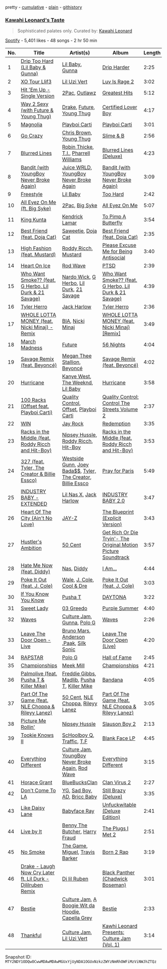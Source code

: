 pretty - [cumulative](/playlists/cumulative/37i9dQZF1DWVztgMIUG66M.md) - [plain](/playlists/plain/37i9dQZF1DWVztgMIUG66M) - [githistory](https://github.githistory.xyz/mackorone/spotify-playlist-archive/blob/main/playlists/plain/37i9dQZF1DWVztgMIUG66M)

### [Kawahi Leonard's Taste](https://open.spotify.com/playlist/37i9dQZF1DWVztgMIUG66M)

> Sophisticated palates only\. Curated by: <a href="https://open.spotify.com/artist/3NbMf2TTL0tcjISP5AFgzf?si=7GfavyvfTIKTXvIxKrVFyw">Kawahi Leonard</a>

[Spotify](https://open.spotify.com/user/spotify) - 5,401 likes - 48 songs - 2 hr 50 min

| No. | Title | Artist(s) | Album | Length |
|---|---|---|---|---|
| 1 | [Drip Too Hard \(Lil Baby & Gunna\)](https://open.spotify.com/track/78QR3Wp35dqAhFEc2qAGjE) | [Lil Baby](https://open.spotify.com/artist/5f7VJjfbwm532GiveGC0ZK), [Gunna](https://open.spotify.com/artist/2hlmm7s2ICUX0LVIhVFlZQ) | [Drip Harder](https://open.spotify.com/album/2yXnY2NiaZk9QiJJittS81) | 2:25 |
| 2 | [XO Tour Llif3](https://open.spotify.com/track/7GX5flRQZVHRAGd6B4TmDO) | [Lil Uzi Vert](https://open.spotify.com/artist/4O15NlyKLIASxsJ0PrXPfz) | [Luv Is Rage 2](https://open.spotify.com/album/733e1ZfktLSwj96X5rsMeE) | 3:02 |
| 3 | [Hit 'Em Up \- Single Version](https://open.spotify.com/track/0Z2J91b2iTGLVTZC4fKgxf) | [2Pac](https://open.spotify.com/artist/1ZwdS5xdxEREPySFridCfh), [Outlawz](https://open.spotify.com/artist/2jp3Fk52x0HbymU0lNYbSC) | [Greatest Hits](https://open.spotify.com/album/1WBZyULtlANBKed7Zf9cDP) | 5:12 |
| 4 | [Way 2 Sexy \(with Future & Young Thug\)](https://open.spotify.com/track/0k1WUmIRnG3xU6fvvDVfRG) | [Drake](https://open.spotify.com/artist/3TVXtAsR1Inumwj472S9r4), [Future](https://open.spotify.com/artist/1RyvyyTE3xzB2ZywiAwp0i), [Young Thug](https://open.spotify.com/artist/50co4Is1HCEo8bhOyUWKpn) | [Certified Lover Boy](https://open.spotify.com/album/3SpBlxme9WbeQdI9kx7KAV) | 4:17 |
| 5 | [Magnolia](https://open.spotify.com/track/1e1JKLEDKP7hEQzJfNAgPl) | [Playboi Carti](https://open.spotify.com/artist/699OTQXzgjhIYAHMy9RyPD) | [Playboi Carti](https://open.spotify.com/album/4rJgzzfFHAVFhCSt2P4I3j) | 3:01 |
| 6 | [Go Crazy](https://open.spotify.com/track/1IIKrJVP1C9N7iPtG6eOsK) | [Chris Brown](https://open.spotify.com/artist/7bXgB6jMjp9ATFy66eO08Z), [Young Thug](https://open.spotify.com/artist/50co4Is1HCEo8bhOyUWKpn) | [Slime & B](https://open.spotify.com/album/7fZKtzZAsfH0kzeTivu5TG) | 2:56 |
| 7 | [Blurred Lines](https://open.spotify.com/track/0n4bITAu0Y0nigrz3MFJMb) | [Robin Thicke](https://open.spotify.com/artist/0ZrpamOxcZybMHGg1AYtHP), [T.I.](https://open.spotify.com/artist/4OBJLual30L7gRl5UkeRcT), [Pharrell Williams](https://open.spotify.com/artist/2RdwBSPQiwcmiDo9kixcl8) | [Blurred Lines \(Deluxe\)](https://open.spotify.com/album/1eHyfkrIOVLGVnt5E4MD2j) | 4:23 |
| 8 | [Bandit \(with YoungBoy Never Broke Again\)](https://open.spotify.com/track/6Gg1gjgKi2AK4e0qzsR7sd) | [Juice WRLD](https://open.spotify.com/artist/4MCBfE4596Uoi2O4DtmEMz), [YoungBoy Never Broke Again](https://open.spotify.com/artist/7wlFDEWiM5OoIAt8RSli8b) | [Bandit \(with YoungBoy Never Broke Again\)](https://open.spotify.com/album/3t6Z2qoBVCS4NHNI25XECH) | 3:09 |
| 9 | [Freestyle](https://open.spotify.com/track/5BbdKBZO0TH0GhfxUfyhL9) | [Lil Baby](https://open.spotify.com/artist/5f7VJjfbwm532GiveGC0ZK) | [Too Hard](https://open.spotify.com/album/750APP0eKVlcgOxaZnBnVt) | 2:42 |
| 10 | [All Eyez On Me \(ft\. Big Syke\)](https://open.spotify.com/track/4VQNCzfZ3MdHEwwErNXpBo) | [2Pac](https://open.spotify.com/artist/1ZwdS5xdxEREPySFridCfh), [Big Syke](https://open.spotify.com/artist/5J32qSlWzKCdcL31B8wglv) | [All Eyez On Me](https://open.spotify.com/album/78iX7tMceN0FsnmabAtlOC) | 5:07 |
| 11 | [King Kunta](https://open.spotify.com/track/0N3W5peJUQtI4eyR6GJT5O) | [Kendrick Lamar](https://open.spotify.com/artist/2YZyLoL8N0Wb9xBt1NhZWg) | [To Pimp A Butterfly](https://open.spotify.com/album/7ycBtnsMtyVbbwTfJwRjSP) | 3:54 |
| 12 | [Best Friend \(feat\. Doja Cat\)](https://open.spotify.com/track/2etHQJxIbV0soyPhelVs9Y) | [Saweetie](https://open.spotify.com/artist/6cK3NBO6uP7hh0oyuVELFl), [Doja Cat](https://open.spotify.com/artist/5cj0lLjcoR7YOSnhnX0Po5) | [Best Friend \(feat\. Doja Cat\)](https://open.spotify.com/album/28Yv9BE6ZI6dccK0sxbEq4) | 2:35 |
| 13 | [High Fashion \(feat\. Mustard\)](https://open.spotify.com/track/07KXEDMj78x68D884wgVEm) | [Roddy Ricch](https://open.spotify.com/artist/757aE44tKEUQEqRuT6GnEB), [Mustard](https://open.spotify.com/artist/0YinUQ50QDB7ZxSCLyQ40k) | [Please Excuse Me for Being Antisocial](https://open.spotify.com/album/52u4anZbHd6UInnmHRFzba) | 3:40 |
| 14 | [Heart On Ice](https://open.spotify.com/track/591ks2A0o7ratTpiRdI7M6) | [Rod Wave](https://open.spotify.com/artist/45TgXXqMDdF8BkjA83OM7z) | [PTSD](https://open.spotify.com/album/7m3LlqH5j3aGBaJ6M6anIm) | 2:39 |
| 15 | [Who Want Smoke?? \(feat\. G Herbo, Lil Durk & 21 Savage\)](https://open.spotify.com/track/4yNoUQkYf1QF8iYlEzNynH) | [Nardo Wick](https://open.spotify.com/artist/0Njy6yR9LykNKYg9yE23QN), [G Herbo](https://open.spotify.com/artist/5QdEbQJ3ylBnc3gsIASAT5), [Lil Durk](https://open.spotify.com/artist/3hcs9uc56yIGFCSy9leWe7), [21 Savage](https://open.spotify.com/artist/1URnnhqYAYcrqrcwql10ft) | [Who Want Smoke?? \(feat\. G Herbo, Lil Durk & 21 Savage\)](https://open.spotify.com/album/5aSofcF0U90UxJaDr62r6X) | 4:39 |
| 16 | [Tyler Herro](https://open.spotify.com/track/4DuUwzP4ALMqpquHU0ltAB) | [Jack Harlow](https://open.spotify.com/artist/2LIk90788K0zvyj2JJVwkJ) | [Tyler Herro](https://open.spotify.com/album/4Vd7lpztpJdmMt9hrLfXWe) | 2:36 |
| 17 | [WHOLE LOTTA MONEY \(feat\. Nicki Minaj\) \- Remix](https://open.spotify.com/track/67G6iaOw8DZqp1z8STR89R) | [BIA](https://open.spotify.com/artist/6veh5zbFpm31XsPdjBgPER), [Nicki Minaj](https://open.spotify.com/artist/0hCNtLu0JehylgoiP8L4Gh) | [WHOLE LOTTA MONEY \(feat\. Nicki Minaj\) \[Remix\]](https://open.spotify.com/album/7swo0lVREzeFmLpCTKAkzs) | 3:49 |
| 18 | [March Madness](https://open.spotify.com/track/3WcC6NH9J77xPEvj1SOL7z) | [Future](https://open.spotify.com/artist/1RyvyyTE3xzB2ZywiAwp0i) | [56 Nights](https://open.spotify.com/album/4Mqt4zRLIwFtZyzh7tAUQE) | 4:04 |
| 19 | [Savage Remix \(feat\. Beyoncé\)](https://open.spotify.com/track/5v4GgrXPMghOnBBLmveLac) | [Megan Thee Stallion](https://open.spotify.com/artist/181bsRPaVXVlUKXrxwZfHK), [Beyoncé](https://open.spotify.com/artist/6vWDO969PvNqNYHIOW5v0m) | [Savage Remix \(feat\. Beyoncé\)](https://open.spotify.com/album/6M4VOF1ExBRii1x20Pk0GR) | 4:02 |
| 20 | [Hurricane](https://open.spotify.com/track/44I7sqKYCAa7bQdVywkShO) | [Kanye West](https://open.spotify.com/artist/5K4W6rqBFWDnAN6FQUkS6x), [The Weeknd](https://open.spotify.com/artist/1Xyo4u8uXC1ZmMpatF05PJ), [Lil Baby](https://open.spotify.com/artist/5f7VJjfbwm532GiveGC0ZK) | [Hurricane](https://open.spotify.com/album/4YV1qBdn6O6thyg18kBo0N) | 3:58 |
| 21 | [100 Racks \(Offset feat\. Playboi Carti\)](https://open.spotify.com/track/4T2dHb8XBYHlVj7Dyo1cW9) | [Quality Control](https://open.spotify.com/artist/6i392l38cR3uBPF0DbNs7S), [Offset](https://open.spotify.com/artist/4DdkRBBYG6Yk9Ka8tdJ9BW), [Playboi Carti](https://open.spotify.com/artist/699OTQXzgjhIYAHMy9RyPD) | [Quality Control: Control The Streets Volume 2](https://open.spotify.com/album/59zpaLOByFkJhc9D5Xqna9) | 2:37 |
| 22 | [WIN](https://open.spotify.com/track/69WMdZSqdQwFgLVpbMsZ2J) | [Jay Rock](https://open.spotify.com/artist/28ExwzUQsvgJooOI0X1mr3) | [Redemption](https://open.spotify.com/album/4IAMLhL37kMrpByavj25Ne) | 3:35 |
| 23 | [Racks in the Middle \(feat\. Roddy Ricch and Hit\-Boy\)](https://open.spotify.com/track/6ya8ejoKgw906Y8LWclqrp) | [Nipsey Hussle](https://open.spotify.com/artist/0EeQBlQJFiAfJeVN2vT9s0), [Roddy Ricch](https://open.spotify.com/artist/757aE44tKEUQEqRuT6GnEB), [Hit\-Boy](https://open.spotify.com/artist/6q3p11nP1p80Ey6LrOOSed) | [Racks in the Middle \(feat\. Roddy Ricch and Hit\-Boy\)](https://open.spotify.com/album/6a2c06GAsKigzV53VyzBXk) | 3:53 |
| 24 | [327 \(feat\. Tyler, The Creator & Billie Essco\)](https://open.spotify.com/track/5sxRbu2Oi9lgmLO8taA3Rf) | [Westside Gunn](https://open.spotify.com/artist/0ABk515kENDyATUdpCKVfW), [Joey Bada$$](https://open.spotify.com/artist/2P5sC9cVZDToPxyomzF1UH), [Tyler, The Creator](https://open.spotify.com/artist/4V8LLVI7PbaPR0K2TGSxFF), [Billie Essco](https://open.spotify.com/artist/53IIk03HWWJ2Z7QwQ9yFHh) | [Pray for Paris](https://open.spotify.com/album/6nfJMRoIjyRwk3ZTHNm0PY) | 5:49 |
| 25 | [INDUSTRY BABY \- EXTENDED](https://open.spotify.com/track/4BI4iNZigfF4SUq13TcFPh) | [Lil Nas X](https://open.spotify.com/artist/7jVv8c5Fj3E9VhNjxT4snq), [Jack Harlow](https://open.spotify.com/artist/2LIk90788K0zvyj2JJVwkJ) | [INDUSTRY BABY 2.0](https://open.spotify.com/album/1GCduuJPhQGgnQEMxhp0fc) | 3:47 |
| 26 | [Heart Of The City \(Ain't No Love\)](https://open.spotify.com/track/6gpZSI0xEMTzleBc5ykOVA) | [JAY\-Z](https://open.spotify.com/artist/3nFkdlSjzX9mRTtwJOzDYB) | [The Blueprint \(Explicit Version\)](https://open.spotify.com/album/69CmkikTHkGKdkrUZTtyWl) | 3:43 |
| 27 | [Hustler's Ambition](https://open.spotify.com/track/7t67S1XHT4jU0GCkruG34R) | [50 Cent](https://open.spotify.com/artist/3q7HBObVc0L8jNeTe5Gofh) | [Get Rich Or Die Tryin'\- The Original Motion Picture Soundtrack](https://open.spotify.com/album/5D2CHiTlb8MXWJsZWXjkZf) | 3:57 |
| 28 | [Hate Me Now \(feat\. Diddy\)](https://open.spotify.com/track/158DIbrVt4YbqNnWyRCS3P) | [Nas](https://open.spotify.com/artist/20qISvAhX20dpIbOOzGK3q), [Diddy](https://open.spotify.com/artist/59wfkuBoNyhDMQGCljbUbA) | [I Am...](https://open.spotify.com/album/4UhEjfIRx4tE1XRY21vwNa) | 4:44 |
| 29 | [Poke It Out \(feat\. J\. Cole\)](https://open.spotify.com/track/1IeCWMwZs4rCmwPOjZYWN7) | [Wale](https://open.spotify.com/artist/67nwj3Y5sZQLl72VNUHEYE), [J\. Cole](https://open.spotify.com/artist/6l3HvQ5sa6mXTsMTB19rO5), [Cool & Dre](https://open.spotify.com/artist/2PsjBHyb950JI7BHXY10TD) | [Poke It Out \(feat\. J\. Cole\)](https://open.spotify.com/album/2DXRWlFTI8l2YvBD4iFUK8) | 3:03 |
| 30 | [If You Know You Know](https://open.spotify.com/track/6bGwKHXHNLmTy6yt147FPh) | [Pusha T](https://open.spotify.com/artist/0ONHkAv9pCAFxb0zJwDNTy) | [DAYTONA](https://open.spotify.com/album/07bIdDDe3I3hhWpxU6tuBp) | 3:22 |
| 31 | [Sweet Lady](https://open.spotify.com/track/6VBuV3fk37EGAqFbDVQjHv) | [03 Greedo](https://open.spotify.com/artist/0FtsMKmZEq8fBWqdSOWtqp) | [Purple Summer](https://open.spotify.com/album/0mN9qYcfmWYMfsy0t30xUc) | 4:40 |
| 32 | [Waves](https://open.spotify.com/track/42Q71LGgYI4eBdebWn5m6D) | [Culture Jam](https://open.spotify.com/artist/3NbMf2TTL0tcjISP5AFgzf), [Gunna](https://open.spotify.com/artist/2hlmm7s2ICUX0LVIhVFlZQ), [Polo G](https://open.spotify.com/artist/6AgTAQt8XS6jRWi4sX7w49) | [Waves](https://open.spotify.com/album/3KgB42cAVjQSMLi8oN90Th) | 2:26 |
| 33 | [Leave The Door Open \- Live](https://open.spotify.com/track/3XFY3bKOme4E3QhJqHS1Pi) | [Bruno Mars](https://open.spotify.com/artist/0du5cEVh5yTK9QJze8zA0C), [Anderson .Paak](https://open.spotify.com/artist/3jK9MiCrA42lLAdMGUZpwa), [Silk Sonic](https://open.spotify.com/artist/6PvvGcCY2XtUcSRld1Wilr) | [Leave The Door Open \(Live\)](https://open.spotify.com/album/2gGhczmNc2vRIdqV4Rmhxq) | 4:20 |
| 34 | [RAPSTAR](https://open.spotify.com/track/5YZlTyErRTk3wjfgu5lQGD) | [Polo G](https://open.spotify.com/artist/6AgTAQt8XS6jRWi4sX7w49) | [Hall of Fame](https://open.spotify.com/album/7DRgfXDI7Uk4HKIEC1Z4lb) | 2:45 |
| 35 | [Championships](https://open.spotify.com/track/5DTOk0tCrmicVQP4mc6hkr) | [Meek Mill](https://open.spotify.com/artist/20sxb77xiYeusSH8cVdatc) | [Championships](https://open.spotify.com/album/6UYZEYjpN1DYRW0kqFy9ZE) | 4:21 |
| 36 | [Palmolive \(feat\. Pusha T & Killer Mike\)](https://open.spotify.com/track/0w9aWiDqZPCOCOtRTLkTPd) | [Freddie Gibbs](https://open.spotify.com/artist/0Y4inQK6OespitzD6ijMwb), [Madlib](https://open.spotify.com/artist/5LhTec3c7dcqBvpLRWbMcf), [Pusha T](https://open.spotify.com/artist/0ONHkAv9pCAFxb0zJwDNTy), [Killer Mike](https://open.spotify.com/artist/2N4EYkIlG1kv25g6Wv8LGI) | [Bandana](https://open.spotify.com/album/31KbO7WnDp2AjPdmRTJzdf) | 4:05 |
| 37 | [Part Of The Game \(feat\. NLE Choppa & Rileyy Lanez\)](https://open.spotify.com/track/58u07iWTstIQrxiCM2GuuA) | [50 Cent](https://open.spotify.com/artist/3q7HBObVc0L8jNeTe5Gofh), [NLE Choppa](https://open.spotify.com/artist/0ErzCpIMyLcjPiwT4elrtZ), [Rileyy Lanez](https://open.spotify.com/artist/1PmrYsZvpVB9ilWx0eZHdr) | [Part Of The Game \(feat\. NLE Choppa & Rileyy Lanez\)](https://open.spotify.com/album/4U8n0uEGmEvNu2dzCgG8yv) | 3:05 |
| 38 | [Picture Me Rollin'](https://open.spotify.com/track/06ztbFJIRt9jfabj16TmTx) | [Nipsey Hussle](https://open.spotify.com/artist/0EeQBlQJFiAfJeVN2vT9s0) | [Slauson Boy 2](https://open.spotify.com/album/6pAP6aJ2SUmhE9VXB8bm02) | 2:13 |
| 39 | [Tookie Knows II](https://open.spotify.com/track/3mViCAKDSnEoGijjbmcQYA) | [ScHoolboy Q](https://open.spotify.com/artist/5IcR3N7QB1j6KBL8eImZ8m), [Traffic](https://open.spotify.com/artist/5z4GIgsp4Ex4mTJBaIcRG2), [T.F](https://open.spotify.com/artist/3S0ftTsY7HDY3Rnzqy5v9d) | [Blank Face LP](https://open.spotify.com/album/0YbpATCIng8Fz2JrfHmEf7) | 4:45 |
| 40 | [Everything Different](https://open.spotify.com/track/41WFnZg6LOFNnapyT0y2sP) | [Culture Jam](https://open.spotify.com/artist/3NbMf2TTL0tcjISP5AFgzf), [YoungBoy Never Broke Again](https://open.spotify.com/artist/7wlFDEWiM5OoIAt8RSli8b), [Rod Wave](https://open.spotify.com/artist/45TgXXqMDdF8BkjA83OM7z) | [Everything Different](https://open.spotify.com/album/5TIteJSF6npZIaT5ioODRe) | 3:15 |
| 41 | [Horace Grant](https://open.spotify.com/track/40hPFKWF2gijwThoTNYr3B) | [BlueBucksClan](https://open.spotify.com/artist/1l61CX1j6go8arTjPH9wy0) | [Clan Virus 2](https://open.spotify.com/album/0vlaIjxQPZqYO5UptzSpa4) | 2:27 |
| 42 | [Don't Come To LA](https://open.spotify.com/track/1mQvz26F9aw3493qoH7Jas) | [YG](https://open.spotify.com/artist/0A0FS04o6zMoto8OKPsDwY), [Sad Boy](https://open.spotify.com/artist/4qQ0W1Z8cxepU1IeaxDXPg), [AD](https://open.spotify.com/artist/4Maf38TSoYT83qXqsO20JI), [Bricc Baby](https://open.spotify.com/artist/6WtTLIl6HLw0JI15Z3Ia8q) | [Still Brazy \(Deluxe\)](https://open.spotify.com/album/5xYelOucTX5yIB93L6CVo4) | 3:35 |
| 43 | [Like Daisy Lane](https://open.spotify.com/track/4EdM01ZAyykYVOBtrRiqZI) | [Babyface Ray](https://open.spotify.com/artist/3zZ88AwlTwfCJkowsFCvLA) | [Unfuckwitable \(Deluxe Edition\)](https://open.spotify.com/album/4TZreMdjJL5LjJmK61oxG6) | 2:41 |
| 44 | [Live by It](https://open.spotify.com/track/4BbKdA6szsCVCpLtlKKbX4) | [Benny The Butcher](https://open.spotify.com/artist/5Matrg5du62bXwer29cU5T), [Harry Fraud](https://open.spotify.com/artist/37ASGd4rWpHjuVonnYAN6S) | [The Plugs I Met 2](https://open.spotify.com/album/20XfOL0gmcOQhupwC2bMDj) | 2:51 |
| 45 | [No Smoke](https://open.spotify.com/track/6gmOXwz3qaVoxcDL5uPqm0) | [The Game](https://open.spotify.com/artist/0NbfKEOTQCcwd6o7wSDOHI), [Miguel](https://open.spotify.com/artist/360IAlyVv4PCEVjgyMZrxK), [Travis Barker](https://open.spotify.com/artist/4exLIFE8sISLr28sqG1qNX) | [Born 2 Rap](https://open.spotify.com/album/5MDmKDe9kmJBsf8yYn8dUM) | 3:19 |
| 46 | [Drake \- Laugh Now Cry Later ft\. Lil Durk \- Djlilruben Remix](https://open.spotify.com/track/6mDPj5TMqltJvm7XhjPohr) | [Dj lil Ruben](https://open.spotify.com/artist/2YIOuv8WFdSczY69tRshwA) | [Black Panther \(Chadwick Boseman\)](https://open.spotify.com/album/068sfnShzgsZdkhUZ6khZe) | 3:01 |
| 47 | [Bestie](https://open.spotify.com/track/4RJ2tHMoFQbUus12u1hB5l) | [Culture Jam](https://open.spotify.com/artist/3NbMf2TTL0tcjISP5AFgzf), [A Boogie Wit da Hoodie](https://open.spotify.com/artist/31W5EY0aAly4Qieq6OFu6I), [Capella Grey](https://open.spotify.com/artist/59HbaJ5E8ud7FNLGqUN1KH) | [Bestie](https://open.spotify.com/album/2wNYpDzwgeSbxSc8dVXcev) | 2:33 |
| 48 | [Thankful](https://open.spotify.com/track/1MnzfrEHFh4Aj9uc85Rbuc) | [Culture Jam](https://open.spotify.com/artist/3NbMf2TTL0tcjISP5AFgzf), [Lil Uzi Vert](https://open.spotify.com/artist/4O15NlyKLIASxsJ0PrXPfz) | [Kawhi Leonard Presents: Culture Jam \(Vol\. 1\)](https://open.spotify.com/album/5QkoMINx6wyDn80AIOnErN) | 3:14 |

Snapshot ID: `MTY2NDY1ODQwOCwwMDAwMDAwMGUxYjUyNDA1OGUxNzkzZWYzNmRhOWFiMzViNWJhZTQz`
